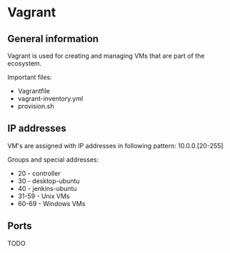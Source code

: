 # Vagrant
## General information
Vagrant is used for creating and managing VMs that are part of the ecosystem.

Important files:
- Vagrantfile
- vagrant-inventory.yml
- provision.sh

## IP addresses
VM's are assigned with IP addresses in following pattern: 10.0.0.[20-255]

Groups and special addresses:
- 20 - controller
- 30 - desktop-ubuntu
- 40 - jenkins-ubuntu
- 31-59 - Unix VMs
- 60-69 - Windows VMs

## Ports
TODO
